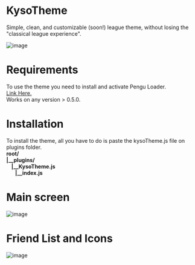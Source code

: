 # KysoTheme
Simple, clean, and customizable (soon!) league theme, without losing the "classical league experience".

![image](https://github.com/kyso1/KysoTheme/assets/128049220/ff290bc9-5dd5-4a80-8d30-9d3907c3ec2a)


# Requirements
<p>To use the theme you need to install and activate Pengu Loader.<br> 
<a href="https://pengu.lol">Link Here.</a><br>
Works on any version > 0.5.0.<p>

# Installation
<p>To install the theme, all you have to do is paste the kysoTheme.js file on plugins folder.<br>
<strong>root/<br>
|__plugins/<br>
&nbsp;&nbsp;&nbsp;&nbsp;|__KysoTheme.js<br>
&nbsp;&nbsp;&nbsp;&nbsp;&nbsp;&nbsp;&nbsp;|__index.js<p></strong>  

# Main screen
![image](https://github.com/kyso1/KysoTheme/assets/128049220/4feb5336-cc63-4a23-8a81-8d69da4a7f7b)

# Friend List and Icons
![image](https://github.com/kyso1/KysoTheme/assets/128049220/59db1e24-d5d7-46dc-94d4-81148930108b)
